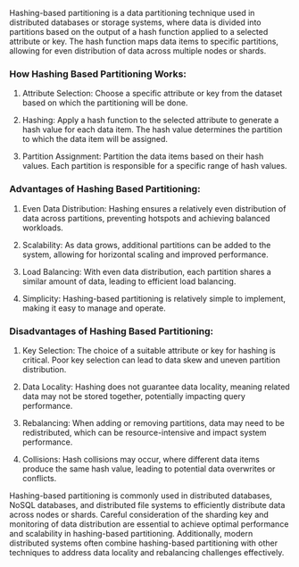 Hashing-based partitioning is a data partitioning technique used in distributed databases or storage systems, where data is divided into partitions based on the output of a hash function applied to a selected attribute or key. The hash function maps data items to specific partitions, allowing for even distribution of data across multiple nodes or shards.

### How Hashing Based Partitioning Works:

1. Attribute Selection: Choose a specific attribute or key from the dataset based on which the partitioning will be done.

2. Hashing: Apply a hash function to the selected attribute to generate a hash value for each data item. The hash value determines the partition to which the data item will be assigned.

3. Partition Assignment: Partition the data items based on their hash values. Each partition is responsible for a specific range of hash values.

### Advantages of Hashing Based Partitioning:

1. Even Data Distribution: Hashing ensures a relatively even distribution of data across partitions, preventing hotspots and achieving balanced workloads.

2. Scalability: As data grows, additional partitions can be added to the system, allowing for horizontal scaling and improved performance.

3. Load Balancing: With even data distribution, each partition shares a similar amount of data, leading to efficient load balancing.

4. Simplicity: Hashing-based partitioning is relatively simple to implement, making it easy to manage and operate.

### Disadvantages of Hashing Based Partitioning:

1. Key Selection: The choice of a suitable attribute or key for hashing is critical. Poor key selection can lead to data skew and uneven partition distribution.

2. Data Locality: Hashing does not guarantee data locality, meaning related data may not be stored together, potentially impacting query performance.

3. Rebalancing: When adding or removing partitions, data may need to be redistributed, which can be resource-intensive and impact system performance.

4. Collisions: Hash collisions may occur, where different data items produce the same hash value, leading to potential data overwrites or conflicts.

Hashing-based partitioning is commonly used in distributed databases, NoSQL databases, and distributed file systems to efficiently distribute data across nodes or shards. Careful consideration of the sharding key and monitoring of data distribution are essential to achieve optimal performance and scalability in hashing-based partitioning. Additionally, modern distributed systems often combine hashing-based partitioning with other techniques to address data locality and rebalancing challenges effectively.